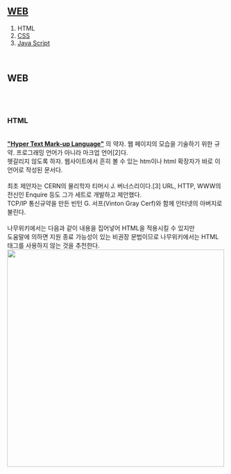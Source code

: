 <!DOCTYPE html>
<html>
<head>
  <meta charset="UTF-8">
  <meta name="web" method='post'>
  <title>html</title>
</head>
<nav>
  <h1><span><a href="index.html">WEB</a></span></h1>
    <ol>
      <li>HTML</li>
      <li><span><a href="CSS.html">CSS</a></span></li>
      <li><span><a href="JavaScript.html">Java Script</a></span></li>
    </ol>
<br>
<h2>WEB</h2><br><br>
<h3>HTML</h3><br>
<strong><u>"Hyper Text Mark-up Language"</u></strong> 의 약자. 웹 페이지의 모습을 기술하기 위한 규약. 프로그래밍 언어가 아니라 마크업 언어[2]다.<br>
헷갈리지 않도록 하자. 웹사이트에서 흔히 볼 수 있는 htm이나 html 확장자가 바로 이 언어로 작성된 문서다.
<br><br>
최초 제안자는 CERN의 물리학자 티머시 J. 버너스리이다.[3] URL, HTTP, WWW의 전신인 Enquire 등도 그가 세트로 개발하고 제안했다.<br>
TCP/IP 통신규약을 만든 빈턴 G. 서프(Vinton Gray Cerf)와 함께 인터넷의 아버지로 불린다.
<br><br>
나무위키에서는 다음과 같이 내용을 집어넣어 HTML을 적용시킬 수 있지만<br>
도움말에 의하면 지원 종료 가능성이 있는 비권장 문법이므로 나무위키에서는 HTML 태그를 사용하지 않는 것을 추천한다.<br>

<img src="html.jpg" width="500">
</body>

</html>
